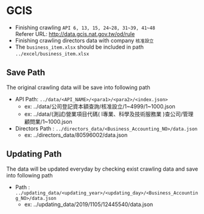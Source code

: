 ﻿# GCIS
* Finishing crawling `API 6, 13, 15, 24~28, 31~39, 41~48`  
Referer URL: <http://data.gcis.nat.gov.tw/od/rule>
* Finishing crawling directors data with company `核准設立` 
* The `business_item.xlsx` should be included in path `../excel/business_item.xlsx`

## Save Path
The original crawling data will be save into following path
* API Path: `../data/<API_NAME>/<para1>/<para2>/<index.json>`
	* ex: ../data/公司登記資本額查詢/核准設立/1\~4999/1\~1000.json
	* ex: ../data/(測試)營業項目代碼( I專業、科學及技術服務業 )查公司/管理顧問業/1~1000.json
* Directors Path : `../directors_data/<Business_Accounting_NO>/data.json`
	* ex: ../directors_data/80596002/data.json

## Updating Path
The data will be updated everyday by checking exist crawling data and save into following path 
* Path : `../updating_data/<updating_year>/<updating_day>/<Business_Accounting_NO>/data.json`
	* ex: ../updating_data/2019/1105/12445540/data.json
